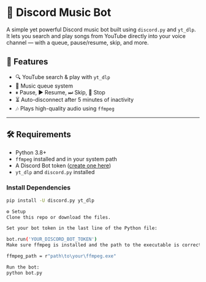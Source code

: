 # 🎵 Discord Music Bot

A simple yet powerful Discord music bot built using `discord.py` and `yt_dlp`. It lets you search and play songs from YouTube directly into your voice channel — with a queue, pause/resume, skip, and more.

## 🚀 Features

- 🔍 YouTube search & play with `yt_dlp`
- 📃 Music queue system
- ⏸ Pause, ▶️ Resume, ⏭ Skip, 🛑 Stop
- ⏳ Auto-disconnect after 5 minutes of inactivity
- 🎶 Plays high-quality audio using `ffmpeg`

---

## 🛠 Requirements

- Python 3.8+
- `ffmpeg` installed and in your system path
- A Discord Bot token ([create one here](https://discord.com/developers/applications))
- `yt_dlp` and `discord.py` installed

### Install Dependencies

```bash
pip install -U discord.py yt_dlp

⚙️ Setup
Clone this repo or download the files.

Set your bot token in the last line of the Python file:

bot.run('YOUR_DISCORD_BOT_TOKEN')
Make sure ffmpeg is installed and the path to the executable is correctly set in:

ffmpeg_path = r"path\to\your\ffmpeg.exe"

Run the bot:
python bot.py